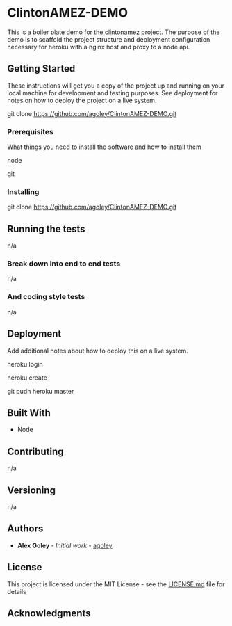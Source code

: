 # ClintonAMEZ-DEMO

This is a boiler plate demo for the clintonamez project. The purpose of the demo is to scaffold the project structure and deployment configuration necessary for heroku with a nginx host and proxy to a node api.

## Getting Started

These instructions will get you a copy of the project up and running on your local machine for development and testing purposes. See deployment for notes on how to deploy the project on a live system.

git clone https://github.com/agoley/ClintonAMEZ-DEMO.git

### Prerequisites

What things you need to install the software and how to install them

node

git

### Installing

git clone https://github.com/agoley/ClintonAMEZ-DEMO.git


## Running the tests

n/a

### Break down into end to end tests

n/a

### And coding style tests

n/a

## Deployment

Add additional notes about how to deploy this on a live system.

heroku login

heroku create

git pudh heroku master

## Built With

* Node

## Contributing

n/a

## Versioning

n/a

## Authors

* **Alex Goley** - *Initial work* - [agoley](https://github.com/agoley)


## License

This project is licensed under the MIT License - see the [LICENSE.md](LICENSE.md) file for details

## Acknowledgments

